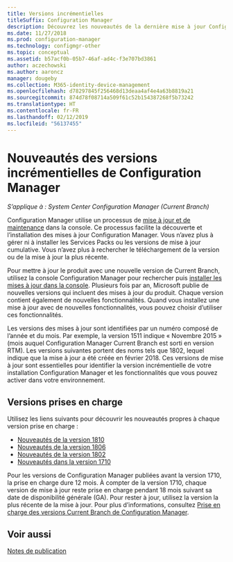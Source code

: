 ```yaml
---
title: Versions incrémentielles
titleSuffix: Configuration Manager
description: Découvrez les nouveautés de la dernière mise à jour Configuration Manager.
ms.date: 11/27/2018
ms.prod: configuration-manager
ms.technology: configmgr-other
ms.topic: conceptual
ms.assetid: b57acf0b-05b7-46af-ad4c-f3e707bd3861
author: aczechowski
ms.author: aaroncz
manager: dougeby
ms.collection: M365-identity-device-management
ms.openlocfilehash: d78297845f256468d13deaa4af4e4a63b8819a21
ms.sourcegitcommit: 874d78f08714a509f61c52b154387268f5b73242
ms.translationtype: HT
ms.contentlocale: fr-FR
ms.lasthandoff: 02/12/2019
ms.locfileid: "56137455"
---
```

# <a name="whats-new-in-configuration-manager-incremental-versions"></a>Nouveautés des versions incrémentielles de Configuration Manager

*S’applique à : System Center Configuration Manager (Current Branch)*

 Configuration Manager utilise un processus de [mise à jour et de maintenance](/sccm/core/servers/manage/updates) dans la console. Ce processus facilite la découverte et l’installation des mises à jour Configuration Manager. Vous n’avez plus à gérer ni à installer les Services Packs ou les versions de mise à jour cumulative. Vous n’avez plus à rechercher le téléchargement de la version ou de la mise à jour la plus récente.

 Pour mettre à jour le produit avec une nouvelle version de Current Branch, utilisez la console Configuration Manager pour rechercher puis [installer les mises à jour dans la console](/sccm/core/servers/manage/install-in-console-updates). Plusieurs fois par an, Microsoft publie de nouvelles versions qui incluent des mises à jour du produit. Chaque version contient également de nouvelles fonctionnalités. Quand vous installez une mise à jour avec de nouvelles fonctionnalités, vous pouvez choisir d’utiliser ces fonctionnalités. 

 Les versions des mises à jour sont identifiées par un numéro composé de l’année et du mois. Par exemple, la version 1511 indique « Novembre 2015 » (mois auquel Configuration Manager Current Branch est sorti en version RTM). Les versions suivantes portent des noms tels que 1802, lequel indique que la mise à jour a été créée en février 2018. Ces versions de mise à jour sont essentielles pour identifier la version incrémentielle de votre installation Configuration Manager et les fonctionnalités que vous pouvez activer dans votre environnement.



## <a name="supported-versions"></a>Versions prises en charge
 Utilisez les liens suivants pour découvrir les nouveautés propres à chaque version prise en charge :
  - [Nouveautés de la version 1810](/sccm/core/plan-design/changes/whats-new-in-version-1810)
  - [Nouveautés de la version 1806](/sccm/core/plan-design/changes/whats-new-in-version-1806)  
  - [Nouveautés de la version 1802](/sccm/core/plan-design/changes/whats-new-in-version-1802)
  - [Nouveautés dans la version 1710](/sccm/core/plan-design/changes/whats-new-in-version-1710)


Pour les versions de Configuration Manager publiées avant la version 1710, la prise en charge dure 12 mois. À compter de la version 1710, chaque version de mise à jour reste prise en charge pendant 18 mois suivant sa date de disponibilité générale (GA).  Pour rester à jour, utilisez la version la plus récente de la mise à jour. Pour plus d’informations, consultez [Prise en charge des versions Current Branch de Configuration Manager](/sccm/core/servers/manage/current-branch-versions-supported).  


## <a name="see-also"></a>Voir aussi
[Notes de publication](/sccm/core/servers/deploy/install/release-notes)
